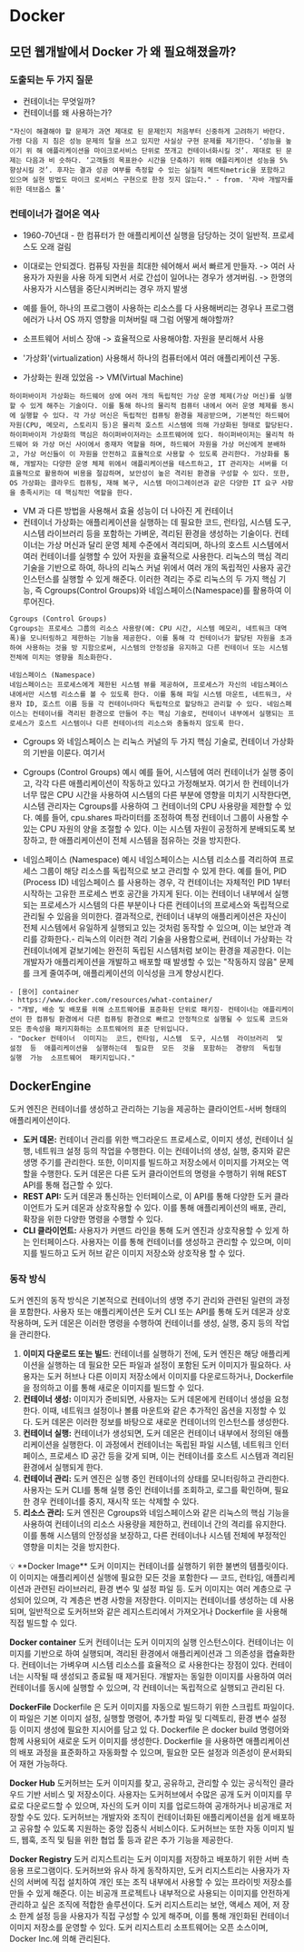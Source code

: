 # Docker

## 모던 웹개발에서 Docker 가 왜 필요해졌을까? 
### 도출되는  두  가지  질문
- 컨테이너는  무엇일까? 
- 컨테이너를  왜  사용하는가?
```text
"자신이 해결해야 할 문제가 과연 제대로 된 문제인지 처음부터 신중하게 고려하기 바란다. 가령 다음 지 침은 성능 문제의 탈을 쓰고 있지만 사실상 구현 문제를 제기한다. ‘성능을 높이기 위 해 애플리케이션을 마이크로서비스 단위로 쪼개고 컨테이너화시킬 것’. 제대로 된 문제는 다음과 비 슷하다. ‘고객들의 목표완수 시간을 단축하기 위해 애플리케이션 성능을 5% 향상시킬 것’. 후자는 결과 성공 여부를 측정할 수 있는 실질적 메트릭metric을 포함하고 있으며 실현 방법도 마이크 로서비스 구현으로 한정 짓지 않는다." - from. '자바 개발자를 위한 데브옵스 툴'
```
### 컨테이너가  걸어온  역사
- 1960-70년대 - 한  컴퓨터가  한  애플리케이션  실행을  담당하는  것이  일반적. 프로세스도  오래  걸림 
- 이대로는 안되겠다. 컴퓨팅 자원을 최대한 쉐어해서 써서 빠르게 만들자. -> 여러 사용자가 자원을 사용 하게 되면서 서로 간섭이 일어나는 경우가 생겨버림. -> 한명의 사용자가 시스템을 중단시켜버리는 경우 까지 발생

- 예를  들어, 하나의  프로그램이  사용하는  리소스를  다 사용해버리는  경우나  프로그램  에러가  나서 OS 까지  영향을  미쳐버릴  때 그럼  어떻게  해야할까?

- 소프트웨어  서비스  장애 -> 효율적으로  사용해야함. 자원을  분리해서  사용 

- '가상화'(virtualization) 사용해서  하나의  컴퓨터에서  여러  애플리케이션  구동. 

- 가상화는  원래  있었음 -> VM(Virtual Machine)
```
하이퍼바이저 가상화는 하드웨어 상에 여러 개의 독립적인 가상 운영 체제(가상 머신)를 실행할 수 있게 해주는 기술이다. 이를 통해 하나의 물리적 컴퓨터 내에서 여러 운영 체제를 동시에 실행할 수 있다. 각 가상 머신은 독립적인 컴퓨팅 환경을 제공받으며, 기본적인 하드웨어 자원(CPU, 메모리, 스토리지 등)은 물리적 호스트 시스템에 의해 가상화된 형태로 할당된다.
하이퍼바이저 가상화의 핵심은 하이퍼바이저라는 소프트웨어에 있다. 하이퍼바이저는 물리적 하드웨어 와 가상 머신 사이에서 중재자 역할을 하며, 하드웨어 자원을 가상 머신에게 분배하고, 가상 머신들이 이 자원을 안전하고 효율적으로 사용할 수 있도록 관리한다. 가상화를 통해, 개발자는 다양한 운영 체제 위에서 애플리케이션을 테스트하고, IT 관리자는 서버를 더 효율적으로 활용하여 비용을 절감하며, 보안성이 높은 격리된 환경을 구성할 수 있다. 또한, OS 가상화는 클라우드 컴퓨팅, 재해 복구, 시스템 마이그레이션과 같은 다양한 IT 요구 사항을 충족시키는 데 핵심적인 역할을 한다.
```
- VM 과  다른  방법을  사용해서  효율  성능이  더  나아진  게  컨테이너
- 컨테이너 가상화는 애플리케이션을 실행하는 데 필요한 코드, 런타임, 시스템 도구, 시스템 라이브러리 등을 포함하는 가벼운, 격리된 환경을 생성하는 기술이다. 컨테이너는 가상 머신과 달리 운영 체제 수준에서 격리되며, 하나의 호스트 시스템에서 여러 컨테이너를 실행할 수 있어 자원을 효율적으로 사용한다. 리눅스의 핵심 격리 기술을 기반으로 하여, 하나의 리눅스 커널 위에서 여러 개의 독립적인 사용자 공간 인스턴스를 실행할 수 있게 해준다. 이러한 격리는 주로 리눅스의 두 가지 핵심 기능, 즉 Cgroups(Control Groups)와 네임스페이스(Namespace)를 활용하여 이루어진다.
```
Cgroups (Control Groups)
Cgroups는 프로세스 그룹의 리소스 사용량(예: CPU 시간, 시스템 메모리, 네트워크 대역폭)을 모니터링하고 제한하는 기능을 제공한다. 이를 통해 각 컨테이너가 할당된 자원을 초과하여 사용하는 것을 방 지함으로써, 시스템의 안정성을 유지하고 다른 컨테이너 또는 시스템 전체에 미치는 영향을 최소화한다.
```

```
네임스페이스 (Namespace)
네임스페이스는 프로세스에게 제한된 시스템 뷰를 제공하여, 프로세스가 자신의 네임스페이스 내에서만 시스템 리소스를 볼 수 있도록 한다. 이를 통해 파일 시스템 마운트, 네트워크, 사용자 ID, 호스트 이름 등을 각 컨테이너마다 독립적으로 할당하고 관리할 수 있다. 네임스페이스는 컨테이너를 격리된 환경으로 만들어 주는 핵심 기술로, 컨테이너 내부에서 실행되는 프로세스가 호스트 시스템이나 다른 컨테이너의 리소스와 충돌하지 않도록 한다.
```
- Cgroups 와 네임스페이스  는  리눅스  커널의  두  가지  핵심  기술로, 컨테이너  가상화의  기반을  이룬다. 여기서 

- Cgroups (Control Groups) 예시
예를  들어, 시스템에  여러  컨테이너가  실행  중이고, 각각  다른  애플리케이션이  작동하고  있다고  가정해보자. 여기서  한  컨테이너가  너무  많은 CPU 시간을  사용하여  시스템의  다른  부분에  영향을 미치기  시작한다면, 시스템  관리자는 Cgroups를  사용하여  그  컨테이너의 CPU 사용량을  제한할 수  있다. 예를  들어, cpu.shares 파라미터를  조정하여  특정  컨테이너  그룹이  사용할  수  있는 CPU 자원의  양을  조절할  수  있다. 이는  시스템  자원이  공정하게  분배되도록  보장하고, 한  애플리케이션이  전체  시스템을  점유하는  것을  방지한다.

- 네임스페이스 (Namespace) 예시
네임스페이스는 시스템 리소스를 격리하여 프로세스 그룹이 해당 리소스를 독립적으로 보고 관리할 수 있게 한다. 예를 들어, PID (Process ID) 네임스페이스 를 사용하는 경우, 각 컨테이너는 자체적인 PID 1부터 시작하는 고유한 프로세스 번호 공간을 가지게 된다. 이는 컨테이너 내부에서 실행되는 프로세스가 시스템의 다른 부분이나 다른 컨테이너의 프로세스와 독립적으로 관리될 수 있음을 의미한다. 결과적으로, 컨테이너 내부의 애플리케이션은 자신이 전체 시스템에서 유일하게 실행되고 있는 것처럼 동작할 수 있으며, 이는 보안과 격리를 강화한다.- 리눅스의 이러한 격리 기술을 사용함으로써, 컨테이너 가상화는 각 컨테이너에게 겉보기에는 완전히 독립된 시스템처럼 보이는 환경을 제공한다. 이는 개발자가 애플리케이션을 개발하고 배포할 때 발생할 수 있는 "작동하지 않음" 문제를 크게 줄여주며, 애플리케이션의 이식성을 크게 향상시킨다.

```
- [용어] container
- https://www.docker.com/resources/what-container/
- "개발, 배송 및 배포를 위해 소프트웨어를 표준화된 단위로 패키징- 컨테이너는 애플리케이션이 한 컴퓨팅 환경에서 다른 컴퓨팅 환경으로 빠르고 안정적으로 실행될 수 있도록 코드와 모든 종속성을 패키지화하는 소프트웨어의 표준 단위입니다.
- "Docker 컨테이너  이미지는  코드, 런타임, 시스템  도구, 시스템  라이브러리  및  설정  등  애플리케이션을  실행하는데  필요한  모든  것을  포함하는  경량의  독립형  실행  가능  소프트웨어  패키지입니다."
```

## DockerEngine

도커 엔진은 컨테이너를 생성하고 관리하는 기능을 제공하는 클라이언트-서버 형태의 애플리케이션이다.

- **도커 데몬:** 컨테이너 관리를 위한 백그라운드 프로세스로, 이미지 생성, 컨테이너 실행, 네트워크 설정 등의 작업을 수행한다. 이는 컨테이너의 생성, 실행, 중지와 같은 생명 주기를 관리한다. 또한, 이미지를 빌드하고 저장소에서 이미지를 가져오는 역할을 수행한다. 도커 데몬은 다른 도커 클라이언트의 명령을 수행하기 위해 REST API를 통해 접근할 수 있다.
- **REST API:** 도커 데몬과 통신하는 인터페이스로, 이 API를 통해 다양한 도커 클라이언트가 도커 데몬과 상호작용할 수 있다. 이를 통해 애플리케이션의 배포, 관리, 확장을 위한 다양한 명령을 수행할 수 있다.
- **CLI 클라이언트:** 사용자가 커맨드 라인을 통해 도커 엔진과 상호작용할 수 있게 하는 인터페이스다. 사용자는 이를 통해 컨테이너를 생성하고 관리할 수 있으며, 이미지를 빌드하고 도커 허브 같은 이미지 저장소와 상호작용 할 수 있다.

### 동작 방식

도커 엔진의 동작 방식은 기본적으로 컨테이너의 생명 주기 관리와 관련된 일련의 과정을 포함한다. 사용자 또는 애플리케이션은 도커 CLI 또는 API를 통해 도커 데몬과 상호작용하며, 도커 데몬은 이러한 명령을 수행하여 컨테이너를 생성, 실행, 중지 등의 작업을 관리한다.

1. **이미지 다운로드 또는 빌드**: 컨테이너를 실행하기 전에, 도커 엔진은 해당 애플리케이션을 실행하는 데 필요한 모든 파일과 설정이 포함된 도커 이미지가 필요하다. 사용자는 도커 허브나 다른 이미지 저장소에서 이미지를 다운로드하거나, Dockerfile 을 정의하고 이를 통해 새로운 이미지를 빌드할 수 있다.
2. **컨테이너 생성:** 이미지가 준비되면, 사용자는 도커 데몬에게 컨테이너 생성을 요청한다. 이때, 네트워크 설정이나 볼륨 마운트와 같은 추가적인 옵션을 지정할 수 있다. 도커 데몬은 이러한 정보를 바탕으로 새로운 컨테이너의 인스턴스를 생성한다.
3. **컨테이너 실행:** 컨테이너가 생성되면, 도커 데몬은 컨테이너 내부에서 정의된 애플리케이션을 실행한다. 이 과정에서 컨테이너는 독립된 파일 시스템, 네트워크 인터페이스, 프로세스 ID 공간 등을 갖게 되며, 이는 컨테이너를 호스트 시스템과 격리된 환경에서 실행되게 한다.
4. **컨테이너 관리:** 도커 엔진은 실행 중인 컨테이너의 상태를 모니터링하고 관리한다. 사용자는 도커 CLI를 통해 실행 중인 컨테이너를 조회하고, 로그를 확인하며, 필요한 경우 컨테이너를 중지, 재시작 또는 삭제할 수 있다.
5. **리소스 관리:** 도커 엔진은 Cgroups와 네임스페이스와 같은 리눅스의 핵심 기능을 사용하여 컨테이너의 리소스 사용량을 제한하고, 컨테이너 간의 격리를 유지한다. 이를 통해 시스템의 안정성을 보장하고, 다른 컨테이너나 시스템 전체에 부정적인 영향을 미치는 것을 방지한다.

<aside>
💡 **Docker Image**
도커 이미지는 컨테이너를 실행하기 위한 불변의 템플릿이다. 이 이미지는 애플리케이션 실행에 필요한 모든 것을 포함한다 
— 코드, 런타임, 애플리케이션과 관련된 라이브러리, 환경 변수 및 설정 파일 등. 도커 이미지는 여러 계층으로 구성되어 있으며, 각 계층은 변경 사항을 저장한다. 이미지는 컨테이너를 생성하는 데 사용되며, 일반적으로 도커허브와 같은 레지스트리에서 가져오거나 Dockerfile 을 사용해 직접 빌드할 수 있다.

**Docker container**
도커 컨테이너는 도커 이미지의 실행 인스턴스이다. 컨테이너는 이미지를 기반으로 하여 실행되며, 격리된 환경에서 애플리케이션과 그 의존성을 캡슐화한다. 컨테이너는 가벼우며 시스템 리소스를 효율적으
로 사용한다는 장점이 있다. 컨테이너는 시작될 때 생성되고 종료될 때 제거된다. 개발자는 동일한 이미지를 사용하여 여러 컨테이너를 동시에 실행할 수 있으며, 각 컨테이너는 독립적으로 실행되고 관리된
다.

**DockerFile**
Dockerfile 은 도커 이미지를 자동으로 빌드하기 위한 스크립트 파일이다. 이 파일은 기본 이미지 설정, 실행할 명령어, 추가할 파일 및 디렉토리, 환경 변수 설정 등 이미지 생성에 필요한 지시어를 담고 있
다. Dockerfile 은 docker build 명령어와 함께 사용되어 새로운 도커 이미지를 생성한다. Dockerfile 을 사용하면 애플리케이션의 배포 과정을 표준화하고 자동화할 수 있으며, 필요한 모든 설정과 의존성이 문서화되어 재현 가능하다.

**Docker Hub**
도커허브는 도커 이미지를 찾고, 공유하고, 관리할 수 있는 공식적인 클라우드 기반 서비스 및 저장소이다. 사용자는 도커허브에서 수많은 공개 도커 이미지를 무료로 다운로드할 수 있으며, 자신의 도커 이미
지를 업로드하여 공개하거나 비공개로 저장할 수도 있다. 도커허브는 개발자와 조직이 컨테이너화된 애플리케이션을 쉽게 배포하고 공유할 수 있도록 지원하는 중앙 집중식 서비스이다. 도커허브는 또한 자동 이미지 빌드, 웹훅, 조직 및 팀을 위한 협업 툴 등과 같은 추가 기능을 제공한다.

**Docker Registry**
도커 리지스트리는 도커 이미지를 저장하고 배포하기 위한 서버 측 응용 프로그램이다. 도커허브와 유사 하게 동작하지만, 도커 리지스트리는 사용자가 자신의 서버에 직접 설치하여 개인 또는 조직 내부에서
사용할 수 있는 프라이빗 저장소를 만들 수 있게 해준다. 이는 비공개 프로젝트나 내부적으로 사용되는 이미지를 안전하게 관리하고 싶은 조직에 적합한 솔루션이다. 도커 리지스트리는 보안, 액세스 제어, 저
장소 한계 설정 등을 사용자가 직접 구성할 수 있게 해주며, 이를 통해 개인화된 컨테이너 이미지 저장소를 운영할 수 있다. 도커 리지스트리 소프트웨어는 오픈 소스이며, Docker Inc.에 의해 관리된다.

</aside>